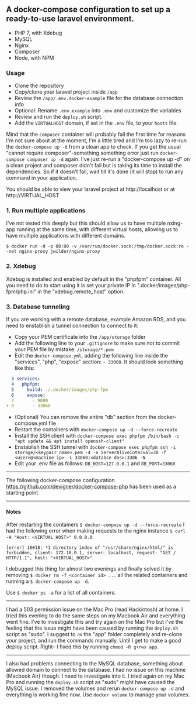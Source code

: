## A docker-compose configuration to set up a ready-to-use laravel environment.
- PHP 7, with Xdebug
- MySQL
- Nginx
- Composer
- Node, with NPM

### Usage
- Clone the repository
- Copy/clone your laravel project inside `/app`
- Review the `/app/.env.docker-example` file for the database connection info
- Optional: Rename `.env.example` into `.env` and customize the variables
- Review and run the `deploy.sh` script.
- Add the `VIRTUALHOST` domain, if set in the `.env` file, to your `hosts` file.

Mind that the `composer` container will probably fail the first time for reasons I'm not
sure about at the moment, I'm a little tired and I'm too lazy to re-run the `docker-compose up -d`
from a clean app to check. If you get the usual "cannot require composer"-something something
error just run `docker-compose composer up -d` again.
I've just re-run a "docker-compose up -d" on a clean project and composer didn't fail but is taking
its time to install the dependencies. So if it doesn't fail, wait till it's done (it will stop) to
run any command in your application.

You should be able to view your laravel project at http://localhost or at http://VIRTUAL_HOST

### 1. Run multiple applications
I've not tested this deeply but this should allow us to have multiple nxing-app running at the
same time, with different virtual hosts, allowing us to have multiple applications with
different domains.

```
$ docker run -d -p 80:80 -v /var/run/docker.sock:/tmp/docker.sock:ro --net nginx-proxy jwilder/nginx-proxy
```

### 2. Xdebug
Xdebug is installed and enabled by default in the "phpfpm" container. All you need to do to start using
it is set your private IP in ".docker/images/php-fpm/php.ini" in the "xdebug.remote_host" option.

### 3. Database tunneling
If you are working with a remote database, example Amazon RDS, and you need to enstablish a tunnel connection to connect to it:

- Copy your PEM certificate into the `/app/storage` folder
- Add the following line to your `.gitignore` to make sure not to commit your PEM file by mistake: `/storage/*.pem`
- Edit the `docker-compose.yml`, adding the following line inside the "services", "php", "expose" section: `- 33060`. It should look something like this:
```yml
  3 services:
  4   phpfpm:
  5     build: ./.docker/images/php-fpm
  6     expose:
  7       - 9000
+ 8       - 33060
```
- (Optional) You can remove the entire "db" section from the docker-compose.yml file
- Restart the containers with `docker-compose up -d --force-recreate`
- Install the SSH client with `docker-compose exec phpfpm /bin/bash -c "apt update && apt install openssh-client"`
- Enstablish the SSH tunnel with `docker-compose exec phpfpm ssh -i storage/<keypair name>.pem -4 -o ServerAliveInterval=30 -f <user>@<machine ip> -L 33060:<databse dns>:3306 -N`
- Edit your .env file as follows: `DB_HOST=127.0.0.1` and `DB_PORT=33060`
---

The following docker-compose configuration <https://github.com/devigner/docker-compose-php> has been used as a starting point.

---

#### Notes
After restarting the containers `$ docker-compose up -d --force-recreate` I had the following error when making requests to the nginx instance `$ curl -H "Host: <VIRTUAL_HOST>" 0.0.0.0`:
```
[error] 18#18: *1 directory index of "/usr/share/nginx/html/" is forbidden, client: 172.18.0.1, server: localhost, request: "GET / HTTP/1.1", host: "<VIRTUAL_HOST>"
```
I debugged this thing for almost two evenings and finally solved it by removing `$ docker rm -f <container id> ...` all the related containers and running a `$ docker-compose up -d`.

Use `$ docker ps -a` for a list of all containers.

---

I had a 503 permission issue on the Mac Pro (read Hackintosh) at home. I tried this evening to do the same steps on my Macbook Air and everything went fine.
I've to investigate this and try again on the Mac Pro but I've the feeling that the issue might have been caused by running the `deploy.sh` script as "sudo".
I suggest to `rm` the "app" folder completely and re-clone your project, and run the commands manually. Until I get to make a good deploy script.
Right– I fixed this by running `chmod -R g+rwx app`.

---

I also had problems connecting to the MySQL database, something about allowed domain to connect to the database. I had no issue on this machine (Macbook Air) though.
I need to investigate into it.
I tried again on my Mac Pro and running the `deploy.sh` script as "sudo" might have caused the MySQL issue. I removed the volumes and rerun `docker-compose up -d`
and everything is working fine now. Use `docker volume` to manage your volumes.
